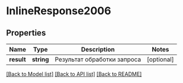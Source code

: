 # InlineResponse2006

## Properties
Name | Type | Description | Notes
------------ | ------------- | ------------- | -------------
**result** | **string** | Результат обработки запроса | [optional] 

[[Back to Model list]](../../README.md#documentation-for-models) [[Back to API list]](../../README.md#documentation-for-api-endpoints) [[Back to README]](../../README.md)

